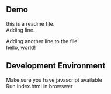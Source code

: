 ## Demo
this is a readme file.  
Adding line.  
  
Adding another line to the file!  
hello, world! 
## Development Environment  

Make sure you have javascript available  
Run index.html in browswer 
 
